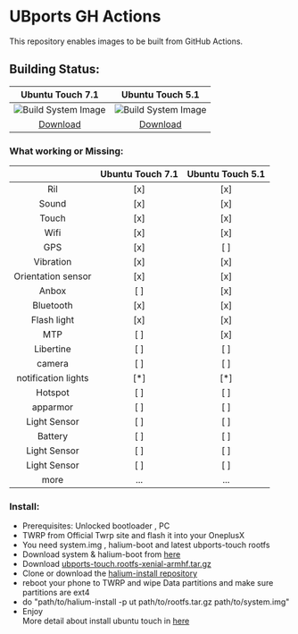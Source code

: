 # UBports GH Actions
This repository enables images to be built from GitHub Actions.

## Building Status:  
|                 Ubuntu Touch 7.1          |                  Ubuntu Touch 5.1                    | 
|:------------:|:------------:|
| ![Build System Image](https://github.com/ubports-onyx/ubports-ci/workflows/Build%20System%20Image/badge.svg?branch=ut-7.1) |        ![Build System Image](https://github.com/ubports-onyx/ubports-ci/workflows/Build%20System%20Image/badge.svg?branch=ut-5.1)   |
| [Download](https://github.com/ubports-onyx/ubports-ci/actions) | [Download](https://github.com/ubports-onyx/ubports-ci/actions)                    | 

### What working or Missing:  
|            |      Ubuntu Touch 7.1          |                   Ubuntu Touch 5.1                    | 
|:------------:|:------------:|:------------:|
| Ril | [x]    | [x]   |
| Sound | [x]    | [x]   |
| Touch | [x]    | [x]   |
| Wifi | [x]    | [x]   |
| GPS | [x]    | [ ]   |
| Vibration | [x]    | [x]   |
| Orientation sensor | [x]    | [x]   |
| Anbox | [ ]    | [x]   |
| Bluetooth | [x]    | [x]   |
| Flash light | [x]    | [x]   |
| MTP | [ ]    | [x]   |
| Libertine | [ ]    | [ ]   |
| camera | [ ]    | [ ]   |
| notification lights | [*]    | [*]   |
| Hotspot | [ ]    | [ ]   |
| apparmor | [ ]    | [ ]   |
| Light Sensor | [ ]    | [ ]   |
| Battery | [ ]    | [ ]   |
| Light Sensor | [ ]    | [ ]   |
| Light Sensor | [ ]    | [ ]   |
| more |  ...    | ...   |

### Install:  
   * Prerequisites: Unlocked bootloader , PC
   * TWRP from Official Twrp site and flash it into your OneplusX
   * You need system.img , halium-boot and latest ubports-touch rootfs
   * Download system & halium-boot from [here](https://github.com/ut-on-garlic/ubports-ci)
   * Download [ubports-touch.rootfs-xenial-armhf.tar.gz](https://ci.ubports.com/job/xenial-rootfs-armhf/)
   * Clone or download the [halium-install repository](https://gitlab.com/JBBgameich/halium-install)
   * reboot your phone to TWRP and  wipe Data partitions and make sure partitions are ext4
   * do "path/to/halium-install -p ut path/to/rootfs.tar.gz path/to/system.img"
   * Enjoy  
More detail about install ubuntu touch in [here](http://docs.ubports.com/en/latest/porting/installing-16-04.html#installing-ubuntu-touch-16-04-images-on-halium) 
    
